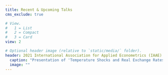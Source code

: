 ```yaml
---
title: Recent & Upcoming Talks
cms_exclude: true

# View.
#   1 = List
#   2 = Compact
#   3 = Card
view: 2

# Optional header image (relative to `static/media/` folder).
header: 2021 International Association for Applied Econometrics (IAAE) Annual Conference
  caption: "Presentation of 'Temperature Shocks and Real Exchange Rates'"
  image: ""
---
```

